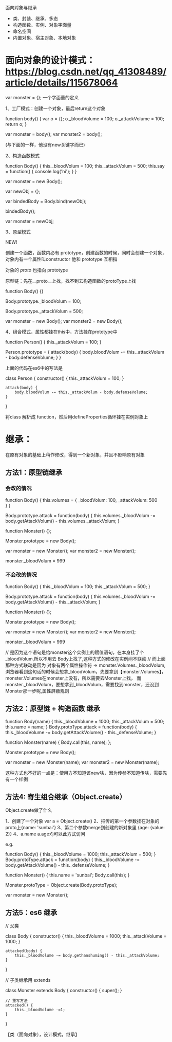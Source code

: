 面向对象与继承

- 类、封装、继承、多态
- 构造函数、实例、对象字面量
- 命名空间
- 内置对象、宿主对象、本地对象

# 面向对象的设计模式：https://blog.csdn.net/qq_41308489/article/details/115678064

var monster = {}; 一个字面量的定义

1、工厂模式：创建一个对象，最后return这个对象

function body() {
    var o = {};
    o._bloodVolume = 100;
    <!-- 无论是数组还是数字，monster 和 monster2 都不会互相改 -->
    o._attackVolume = 100;  
    return o;
}

var monster = body();
var monster2 = body();

(与下面的一样，他没有new关键字而已)

2、构造函数模式 <!-- 用这个构造函数 new 出了一个新对象 -->

function Body() {
    this._bloodVolum = 100;
    <!-- 无论是数组还是数字，monster 和 monster2 都不会互相改 -->
    this._attackVolum = 500;
    <!-- var say = function() {
        console.log('hi');
    } -->
    this.say = function() {
        console.log('hi');
    }
}

var monster = new Body();

<!-- new做了什么事情呢 -->

<!-- 创建一个新对象 -->
var newObj = {};
<!-- 将构造函数中的作用域指向该对象 -->
var bindedBody = Body.bind(newObj);
<!-- 执行构造函数中的代码 -->
bindedBody();
<!-- 返回新对象 -->
var monster = newObj;

<!-- 对象之前不会互相干扰，但是方法共用的时候这样写不简洁 -->


3、原型模式

<!-- 这种情况可以共享Body这个构造函数里的值，也就是 monster 和 monster2 都是实例，改实例中的谁另一个都会跟着改，？？？QA3:那么这个东西有什么用呢？？？ -->

NEW!

创建一个函数，函数内必有 prototype，创建函数的时候，同时会创建一个对象，对象内有一个属性叫constructor
他和 prototype 互相指

对象的 _proto_ 也指向 prototype

<!-- 实例对象的__proto__（这个学名叫原型）就是构造函数的prototype（每个构造函数都会有一个protoType属性） -->

<!-- 其实 实例对象的[[protoType]]属性也指向构造函数的protoType，这样就能访问构造函数中的属性了 -->

原型链：先在__proto__上找，找不到去构造函数的protoType上找

function Body() {}

Body.prototype._bloodVolum = 100;
<!-- 如果这是数组，则 monster 和 monster2 的_bloodVolum会互相改，如果是数字则不会 -->
Body.prototype._attackVolum = 500;

var monster = new Body();
var monster2 = new Body();

<!-- 缺点：大家在共享一个变量 -->

4、组合模式，属性都挂在this中，方法挂在prototype中

function Person() {
    this._attackVolum = 100;
}

Person.prototype = {
    attack(body) {
        body.bloodVolum -= this._attackVolum - body.defenseVolume;
    }
}

<!-- 最常用的模式 -->

上面的代码在es6中的写法是

<!-- class => es6中类的语法糖 -->
class Person {
    constructor() {
        this._attackVolum = 100;
    }

    attack(body) {
        body.bloodVolum -= this._attackVolum - body.defenseVolume;
    }
}

<!-- babel（高端语法 match 低端浏览器） 怎么转化上面代码呢 -->

将class 解析成 function，然后用defineProperties循环挂在实例对象上

# 继承：

在原有对象的基础上稍作修改，得到一个新对象，并且不影响原有对象

## 方法1：原型链继承

### 会改的情况

function Body() {
    <!-- 变化是这里 -->
    this.volumes = {
        _bloodVolum: 100,
        _attackVolum: 500   
    }
}

Body.prototype.attack = function(body) {
    this.volumes._bloodVolum -= body.getAttackVolum() - this.volumes._attackVolum;
}

<!-- 子类 -->
function Monster() {};

<!-- 重点是这句，子类的 prototype 直接连在父类上 -->
Monster.prototype = new Body();

var monster = new Monster();
var monster2 = new Monster();

monster._bloodVolum = 999

<!-- 这样的话，改Monster1，Monster2也会改(这种情况只限于属性是对象的时候)，这种情况是不可接受的 -->
<!-- 为什么会改呢，因为两个子实例都没有定义_bloodVolum，他们会去Monster上找，找不到，都再去Body上找，Body上有且指向同一个，所以会互相改 -->
### 不会改的情况
<!-- 父类 -->
function Body() {
    this._bloodVolum = 100;
    this._attackVolum = 500;
}

Body.prototype.attack = function(body) {
    this.volumes._bloodVolum -= body.getAttackVolum() - this._attackVolum;
}

<!-- 子类 -->
function Monster() {};

<!-- 重点是这句，子类的 prototype 直接连在父类上 -->
Monster.prototype = new Body();

var monster = new Monster();
var monster2 = new Monster();

monster._bloodVolum = 999  

// 是因为这个语句是给monster这个实例上的赋值语句，在本身挂了个_bloodVolum,所以不用去 Body上找了,这种方式的修改在实例间不联动
// 而上面那种方式联动是因为 对象有两个属性操作符 => monster.Volumes._bloodVolum,浏览器看到这句话的时候会想拿_bloodVolum，先要拿到【monster.Volumes】，
monster.Volumes在monster上没有，所以需要去Monster上找，
而monster._bloodVolum，要想拿到_bloodVolum，需要找到monster，还没到Monster那一步呢,属性屏蔽规则

## 方法2：原型链 + 构造函数 继承

function Body(name) {
    this._bloodVolume = 1000;
    this._attackVolum = 500;
    this.name = name;
}
Body.protoType.attack = function(body) {
    this._bloodVolume -= body.getAttackVolume() - this._defenseVolume;
}

<!-- 此时 Monster 上就会复刻 Body 上的所有属性，属性的冒充 -->
function Monster(name) {
    Body.call(this, name);
};

Monster.prototype = new Body();

var monster = new Monster(name);
var monster2 = new Monster(name);

这种方式也不好的一点是：使用方不知道该new啥，因为传参不知道传啥，需要先有一个样例

## 方法4: 寄生组合继承（Object.create）

Object.create做了什么

1、创建了一个对象 var a = Object.create()
2、把传的第一个参数挂在对象的proto上{name: 'sunbai'}
3、第二个参数merge到创建的新对象里
{age: {value: 2}}
4、a.name a.age均可以此方式访问


e.g.

function Body() {
    this._bloodVolume = 1000;
    this._attackVolum = 500;
}
Body.protoType.attack = function(body) {
    this._bloodVolume -= body.getAttackVolume() - this._defenseVolume;
}

function Monster() {
    this.name = 'sunbai';
    Body.call(this);
}

<!-- 这样是不行的，因为会将父类子类会一起改
Monster.protoType = Body.protoType; 要写成如下 -->

Monster.protoType = Object.create(Body.protoType);

var monster = new Monster();

<!-- Monster.protoType.say -->

## 方法5：es6 继承

// 父类

class Body {
    constructor() {
        this._bloodVolume = 1000;
        this._attackVolume = 1000;
    }

    attacked(body) {
        this._bloodVolume -= body.gethanshuming() - this._attackVolume;
    }

}

// 子类继承用 extends 

class Monster extends Body {
    constructor() {
        super();
    }

    // 重写方法
    attacked() {
        this._bloodVolume -=1;
    }
}






【类（面向对象），设计模式，继承】